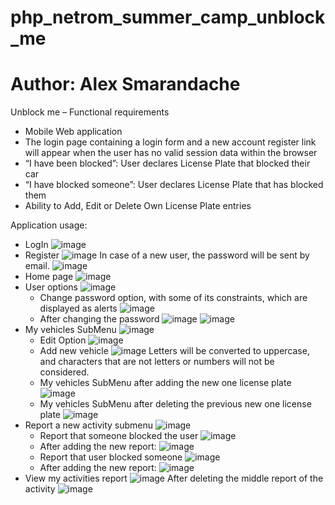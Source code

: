 # php_netrom_summer_camp_unblock_me
# Author: Alex Smarandache

Unblock me – Functional requirements
  * Mobile Web application
  * The login page containing a login form and a new account register link will appear when the user has no valid session data within the browser
  * “I have been blocked”: User declares License Plate that blocked their car
  * “I have blocked someone”: User declares License Plate that has blocked them
  * Ability to Add, Edit or Delete Own License Plate entries

Application usage:

 * LogIn
 ![image](https://user-images.githubusercontent.com/68815668/125680219-0d9ceef2-397e-48e5-ac38-ab923809f332.png)
 * Register
 ![image](https://user-images.githubusercontent.com/68815668/125680628-a56806a5-25d7-40ab-b405-ab89428b7219.png)
 In case of a new user, the password will be sent by email.
 ![image](https://user-images.githubusercontent.com/68815668/125680893-fb0b2780-a6c9-40ff-925b-5ab54a40aaa2.png)
 * Home page
 ![image](https://user-images.githubusercontent.com/68815668/125683059-c072a98a-75c0-4a3d-a6bd-8937fe60f33b.png)
 * User options
 ![image](https://user-images.githubusercontent.com/68815668/125685207-27e957b4-24d7-4b9a-9ff3-0f5b53c9a43c.png)
     * Change password option, with some of its constraints, which are displayed as alerts
     ![image](https://user-images.githubusercontent.com/68815668/125684664-d7fe1d73-3cc5-4707-9b03-a3ff4e055f3c.png)
     * After changing the password
     ![image](https://user-images.githubusercontent.com/68815668/125684944-292aa8c9-e61c-453c-b338-8a0e258ac7f9.png)
     ![image](https://user-images.githubusercontent.com/68815668/125685017-72a9edaa-8775-4ef5-a33f-4072d0cb3c7f.png)
 * My vehicles SubMenu
 ![image](https://user-images.githubusercontent.com/68815668/125681309-703d58cf-28c9-4b9a-8c86-a87f57a6ce75.png)
     * Edit Option
     ![image](https://user-images.githubusercontent.com/68815668/125681460-3e1567d6-586f-4661-a979-b6440e817764.png)
     * Add new vehicle 
     ![image](https://user-images.githubusercontent.com/68815668/125681609-cb41b0e4-64a4-4719-b18e-d88f36b091c2.png)
     Letters will be converted to uppercase, and characters that are not letters or numbers will not be considered.
     * My vehicles SubMenu after adding the new one license plate
     ![image](https://user-images.githubusercontent.com/68815668/125681919-25a83488-15af-4676-92df-ab41f2c935b1.png)
     *  My vehicles SubMenu after deleting the previous new one license plate
     ![image](https://user-images.githubusercontent.com/68815668/125682285-22d5288d-719f-4ab5-954d-224170f491f2.png)
 * Report a new activity submenu
 ![image](https://user-images.githubusercontent.com/68815668/125682358-a6eebbf5-e14d-4493-b7b9-4911b30febc3.png)
     * Report that someone blocked the user
     ![image](https://user-images.githubusercontent.com/68815668/125682525-01516de0-05c5-43ea-8ace-bc3dc49e0ae6.png)
     * After adding the new report:
     ![image](https://user-images.githubusercontent.com/68815668/125682598-022e321a-393d-4c9b-bee3-45e9ffc8cfab.png)
     * Report that user blocked someone
     ![image](https://user-images.githubusercontent.com/68815668/125682697-445119db-2450-4cf4-8d56-d1eb54b02380.png)
     * After adding the new report:
     ![image](https://user-images.githubusercontent.com/68815668/125682747-74afca30-5264-4740-83c5-db9d2ed9ca35.png)
 * View my activities report
      ![image](https://user-images.githubusercontent.com/68815668/125683104-ab306bc8-30c0-49c6-9be1-80334eeb10c8.png)
      After deleting the middle report of the activity
      ![image](https://user-images.githubusercontent.com/68815668/125683200-9f221c2f-b658-463d-acbf-505f8156e070.png)








